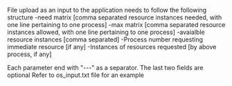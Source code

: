 File upload as an input to the application needs to follow the following structure
-need matrix [comma separated resource instances needed, with one line pertaining to one process]
-max matrix [comma separated resource instances allowed, with one line pertaining to one process]
-avaialble resource instances [comma separated]
-Process number requesting immediate resource [if any]
-Instances of resources requested [by above process, if any]

Each parameter end with "---" as a separator.
The last two fields are optional
Refer to os_input.txt file for an example
